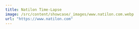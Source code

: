 ```yaml
---
title: Natilon Time-Lapse
image: /src/content/showcase/_images/www.natilon.com.webp
url: "https://www.natilon.com"
---
```

